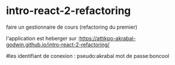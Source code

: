 # intro-react-2-refactoring
faire un gestionnaire de  cours (refactoring du premier)

l'application est heberger sur :https://attikpo-akrabal-godwin.github.io/intro-react-2-refactoring/

#les identifiant de conexion :
pseudo:akrabal
mot de passe:boncool
